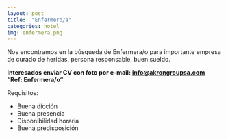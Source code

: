 ```yaml
---
layout: post
title:  "Enfermero/a"
categories: hotel
img: enfermera.png
---
```




Nos encontramos en la búsqueda de Enfermera/o para importante empresa de curado de heridas, persona responsable, buen sueldo.

 

**Interesados enviar CV con foto por e-mail: info@akrongroupsa.com    
“Ref: Enfermera/o“**

Requisitos:

- Buena dicción
- Buena presencia
- Disponibilidad horaria
- Buena predisposición
